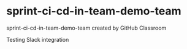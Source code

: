 # sprint-ci-cd-in-team-demo-team
sprint-ci-cd-in-team-demo-team created by GitHub Classroom

Testing Slack integration
